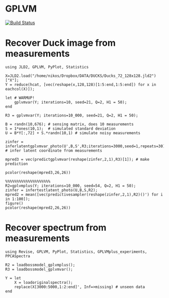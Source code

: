 # GPLVM

[![Build Status](https://github.com/ngiann/GPLVM.jl/actions/workflows/CI.yml/badge.svg?branch=main)](https://github.com/ngiann/GPLVM.jl/actions/workflows/CI.yml?query=branch%3Amain)



# Recover Duck image from measurements

```
using JLD2, GPLVM, PyPlot, Statistics

X=JLD2.load("/home/nikos/Dropbox/DATA/DUCKS/Ducks_72_128x128.jld2")["X"];
Y = reduce(hcat, [vec(reshape(x,128,128)[1:5:end,1:5:end]) for x in eachcol(X)]);

let # WARMUP!
    gplvmvar(Y; iterations=10, seed=21, Q=2, H1 = 50);
end

R3 = gplvmvar(Y; iterations=10_000, seed=21, Q=2, H1 = 50);

B = randn(10,676); # sensing matrix, does 10 measurements
S = 1*ones(10,1);  # simulated standard deviation
U = B*Y[:,72] + S.*randn(10,1) # simulate noisy measurements

zinfer = inferlatentgplvmvar_photo(U',B,S',R3;iterations=3000,seed=1,repeats=30); # infer latent coordinate from measurements

mpred3 = vec(predictgplvmvar(reshape(zinfer,2,1),R3)[1]); # make prediction

pcolor(reshape(mpred3,26,26))

%%%%%%%%%%%%%%%%%%%%
R2=gplvmplus(Y; iterations=10_000, seed=54, Q=2, H1 = 50);
zinfer = infertestlatent_photo(U,B,S,R2);
mpred2 = mean([vec(predictivesampler(reshape(zinfer,2,1),R2)()') for i in 1:100]);
figure()
pcolor(reshape(mpred2,26,26))
```

# Recover spectrum from measurements

```
using Revise, GPLVM, PyPlot, Statistics, GPLVMplus_experiments, PPCASpectra

R2 = loadbossmodel_gplvmplus();
R3 = loadbossmodel_gplvmvar();

Y = let
    X = loadoriginalspectra();
    replace(X[3000:5000,1:2:end]', Inf=>missing) # unseen data
end

```